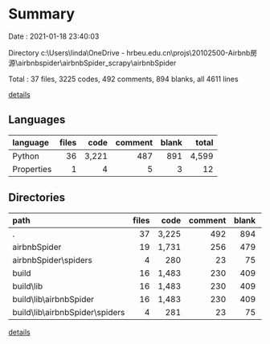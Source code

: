 # Summary

Date : 2021-01-18 23:40:03

Directory c:\Users\linda\OneDrive - hrbeu.edu.cn\projs\20102500-Airbnb房源\airbnbspider\airbnbSpider_scrapy\airbnbSpider

Total : 37 files,  3225 codes, 492 comments, 894 blanks, all 4611 lines

[details](details.md)

## Languages
| language | files | code | comment | blank | total |
| :--- | ---: | ---: | ---: | ---: | ---: |
| Python | 36 | 3,221 | 487 | 891 | 4,599 |
| Properties | 1 | 4 | 5 | 3 | 12 |

## Directories
| path | files | code | comment | blank | total |
| :--- | ---: | ---: | ---: | ---: | ---: |
| . | 37 | 3,225 | 492 | 894 | 4,611 |
| airbnbSpider | 19 | 1,731 | 256 | 479 | 2,466 |
| airbnbSpider\spiders | 4 | 280 | 23 | 75 | 378 |
| build | 16 | 1,483 | 230 | 409 | 2,122 |
| build\lib | 16 | 1,483 | 230 | 409 | 2,122 |
| build\lib\airbnbSpider | 16 | 1,483 | 230 | 409 | 2,122 |
| build\lib\airbnbSpider\spiders | 4 | 281 | 23 | 75 | 379 |

[details](details.md)